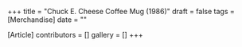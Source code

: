 +++
title = "Chuck E. Cheese Coffee Mug (1986)"
draft = false
tags = [Merchandise]
date = ""

[Article]
contributors = []
gallery = []
+++